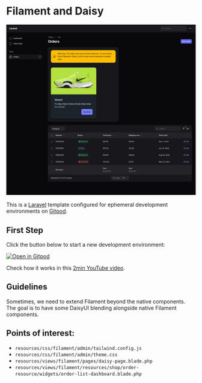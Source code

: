 # Filament and Daisy

![Orders - Laravel.jpeg](docs/Orders%20-%20Laravel.jpeg)

This is a [Laravel](https://laravel.com) template configured for ephemeral development environments on [Gitpod](https://www.gitpod.io/).

## First Step

Click the button below to start a new development environment:

[![Open in Gitpod](https://gitpod.io/button/open-in-gitpod.svg)](https://gitpod.io/#https://github.com/ijpatricio/filament-and-daisy)

Check how it works in this [2min YouTube video](https://www.youtube.com/watch?v=IZLcKZzoqW8).

## Guidelines

Sometimes, we need to extend Filament beyond the native components. The goal is to have some DaisyUI blending alongside native Filament components.

## Points of interest:

- `resources/css/filament/admin/tailwind.config.js`
- `resources/css/filament/admin/theme.css`
- `resources/views/filament/pages/daisy-page.blade.php`
- `resources/views/filament/resources/shop/order-resource/widgets/order-list-dashboard.blade.php`
